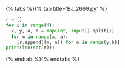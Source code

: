 {% tabs %}{% tab title='BJ_2669.py' %}

```py
r = []
for i in range(4):
  x, y, a, b = map(int, input().split())
  for m in range(x, a):
    [r.append((m, n)) for n in range(y,b)]
print(len(set(r)))
```

{% endtab %}{% endtabs %}
